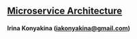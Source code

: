 ## **[Microservice Architecture](https://otus.ru/lessons/microservice-architecture/)** 

#### Irina Konyakina (iakonyakina@gmail.com)
